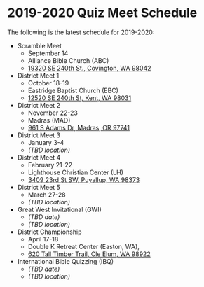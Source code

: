# 2019-2020 Quiz Meet Schedule

The following is the latest schedule for 2019-2020:

- Scramble Meet
    - September 14
    - Alliance Bible Church (ABC)
    - <a href="https://www.google.com/maps/place/19320+SE+240th+St,+Covington,+WA+98042">19320 SE 240th St., Covington, WA 98042</a>
- District Meet 1
    - October 18-19
    - Eastridge Baptist Church (EBC)
    - <a href="https://www.google.com/maps/place/12520+SE+240th+St,+Kent,+WA+98031">12520 SE 240th St, Kent, WA 98031</a>
- District Meet 2
    - November 22-23
    - Madras (MAD)
    - <a href="https://www.google.com/maps/place/961+S+Adams+Dr,+Madras,+Oregon">961 S Adams Dr, Madras, OR 97741</a>
- District Meet 3
    - January 3-4
    - *(TBD location)*
- District Meet 4
    - February 21-22
    - Lighthouse Christian Center (LH)
    - <a href="https://www.google.com/maps/place/3409+23rd+St+SW,+Puyallup,+WA+98373">3409 23rd St SW, Puyallup, WA 98373</a>
- District Meet 5
    - March 27-28
    - *(TBD location)*
- Great West Invitational (GWI)
    - *(TBD date)*
    - *(TBD location)*
- District Championship
    - April 17-18
    - Double K Retreat Center (Easton, WA),
    - <a href="https://www.google.com/maps/place/620+Tall+Timber+Trail,+Easton,+WA+98925">620 Tall Timber Trail, Cle Elum, WA 98922</a>
- International Bible Quizzing (IBQ)
    - *(TBD date)*
    - *(TBD location)*

